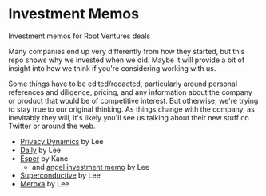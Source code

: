 # Investment Memos
Investment memos for Root Ventures deals

Many companies end up very differently from how they started, but this repo shows why we invested when we did. Maybe it will provide a bit of insight into how we think if you're considering working with us.

Some things have to be edited/redacted, particularly around personal references and diligence, pricing, and any information about the company or product that would be of competitive interest. But otherwise, we're trying to stay true to our original thinking. As things change with the company, as inevitably they will, it's likely you'll see us talking about their new stuff on Twitter or around the web.

* [Privacy Dynamics](privacy_dynamics.md) by Lee
* [Daily](daily.md) by Lee
* [Esper](esper.md) by Kane
  * and [angel investment memo](https://github.com/ledwards/investment-memos/blob/main/esper.md) by Lee
* [Superconductive](superconductive.md) by Lee
* [Meroxa](meroxa.md) by Lee
